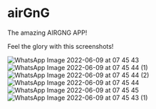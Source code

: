 # airGnG

The amazing AIRGNG APP!

Feel the glory with this screenshots!

![WhatsApp Image 2022-06-09 at 07 45 43](https://user-images.githubusercontent.com/74189237/172766731-65278d37-7df0-42b9-89be-01b715e87dfa.jpeg)
![WhatsApp Image 2022-06-09 at 07 45 44 (1)](https://user-images.githubusercontent.com/74189237/172766739-9ee4bb21-e081-4366-a34b-2281c6c2f879.jpeg)
![WhatsApp Image 2022-06-09 at 07 45 44 (2)](https://user-images.githubusercontent.com/74189237/172766747-e952f599-8c27-4236-9407-c697707d4fce.jpeg)
![WhatsApp Image 2022-06-09 at 07 45 44](https://user-images.githubusercontent.com/74189237/172766752-b540cceb-6ca7-49dd-bf51-6c29450df975.jpeg)
![WhatsApp Image 2022-06-09 at 07 45 45](https://user-images.githubusercontent.com/74189237/172766756-2aa13285-91fc-4fe3-a23c-6051bd1f47f8.jpeg)
![WhatsApp Image 2022-06-09 at 07 45 43 (1)](https://user-images.githubusercontent.com/74189237/172766759-96963b62-2374-4c7b-bdd7-151579f75a38.jpeg)
